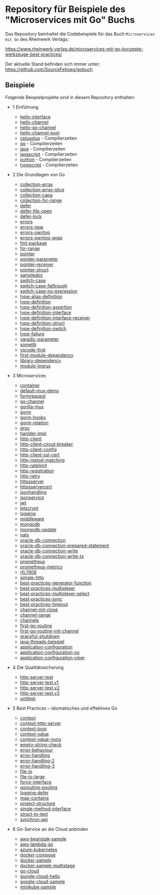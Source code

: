 # Repository für Beispiele des "Microservices mit Go" Buchs

Das Repository beinhaltet die Codebeispiele für das Buch `Microservices mit Go` des Rheinwerk Verlags:

https://www.rheinwerk-verlag.de/microservices-mit-go-konzepte-werkzeuge-best-practices/

Der aktuelle Stand befinden sich immer unter: https://github.com/SourceFellows/gobuch

## Beispiele

Folgende Beispielprojekte sind in diesem Repository enthalten:

* 1 Einführung
    * [hello-interface](hello-interface)
    * [hello-channel](hello-channel)
    * [hello-go-channel](hello-go-channel)
    * [hello-channel-post](hello-channel-post)
    * [cplusplus](hello-world/cplusplus) - Compilierzeiten
    * [go](hello-world/go) - Compilierzeiten
    * [java](hello-world/java) - Compilierzeiten
    * [javascript](hello-world/javascript) - Compilierzeiten
    * [python](hello-world/python) - Compilierzeiten
    * [typescript](hello-world/typescript) - Compilierzeiten

* 2 Die Grundlagen von Go
    * [collection-array](go-language-sample/collection-array)
    * [collection-array-slice](go-language-sample/collection-array-slice)
    * [collection-capa](go-language-sample/collection-capa)
    * [collection-for-range](go-language-sample/collection-for-range)
    * [defer](go-language-sample/defer)
    * [defer-file-open](go-language-sample/defer-file-open)
    * [defer-lock](go-language-sample/defer-lock)
    * [errors](go-language-sample/errors)
    * [errors-new](go-language-sample/errors-new)
    * [errors-owntyp](go-language-sample/errors-owntyp)
    * [errors-owntyp-wrap](go-language-sample/errors-owntyp-wrap)
    * [fmt-package](go-language-sample/fmt-package)
    * [for-range](go-language-sample/for-range)
    * [pointer](go-language-sample/pointer)
    * [pointer-parameter](go-language-sample/pointer-parameter)
    * [pointer-receiver](go-language-sample/pointer-receiver)
    * [pointer-struct](go-language-sample/pointer-struct)
    * [sampledoc](go-language-sample/sampledoc)
    * [switch-case](go-language-sample/switch-case)
    * [switch-case-falltrough](go-language-sample/switch-case-falltrough)
    * [switch-case-no-expression](go-language-sample/switch-case-no-expression)
    * [type-alias-definition](go-language-sample/type-alias-definition)
    * [type-definition](go-language-sample/type-definition)
    * [type-definition-assertion](go-language-sample/type-definition-assertion)
    * [type-definition-interface](go-language-sample/type-definition-interface)
    * [type-definition-interface-receiver](go-language-sample/type-definition-interface-receiver)
    * [type-definition-struct](go-language-sample/type-definition-struct)
    * [type-definition-switch](go-language-sample/type-definition-switch)
    * [type-failure](go-language-sample/type-failure)
    * [varadic-parameter](go-language-sample/varadic-parameter)
    * [somelib](somelib)
    * [vscode-first](vscode-first)
    * [first-module-dependency](first-module-dependency)
    * [library-dependency](library-dependency)
    * [module-logrus](module-logrus)

* 3 Microservices
    * [container](microservices/container)
    * [default-mux-demo](microservices/default-mux-demo)
    * [formrequest](microservices/formrequest)
    * [go-channel](microservices/go-channel)
    * [gorilla-mux](microservices/gorilla-mux)
    * [gorm](microservices/gorm)
    * [gorm-hooks](microservices/gorm-hooks)
    * [gorm-relation](microservices/gorm-relation)
    * [grpc](microservices/grpc)
    * [hanlder-impl](microservices/hanlder-impl)
    * [http-client](microservices/http-client)
    * [http-client-circut-breaker](microservices/http-client-circut-breaker)
    * [http-client-config](microservices/http-client-config)
    * [http-client-ssl-cert](microservices/http-client-ssl-cert)
    * [http-metod-matching](microservices/http-metod-matching)
    * [http-ratelimit](microservices/http-ratelimit)
    * [http-registration](microservices/http-registration)
    * [http-retry](microservices/http-retry)
    * [httpsserver](microservices/httpsserver)
    * [httpsservercert](microservices/httpsservercert)
    * [jsonhandling](microservices/jsonhandling)
    * [jsonservice](microservices/jsonservice)
    * [jwt](microservices/jwt)
    * [letscrypt](microservices/letscrypt)
    * [logging](microservices/logging)
    * [middleware](microservices/middleware)
    * [mongodb](microservices/mongodb)
    * [mongodb-update](microservices/mongodb-update)
    * [nats](microservices/nats)
    * [oracle-db-connection](microservices/oracle-db-connection)
    * [oracle-db-connection-prepared-statement](microservices/oracle-db-connection-prepared-statement)
    * [oracle-db-connection-write](microservices/oracle-db-connection-write)
    * [oracle-db-connection-write-tx](microservices/oracle-db-connection-write-tx)
    * [prometheus](microservices/prometheus)
    * [prometheus-metrics](microservices/prometheus-metrics)
    * [rfc7808](microservices/rfc7808)
    * [simple-http](microservices/simple-http)
    * [best-practices-generator-function](concurrency/best-practices-generator-function)
    * [best-practices-multiplexer](concurrency/best-practices-multiplexer)
    * [best-practices-multiplexer-select](concurrency/best-practices-multiplexer-select)
    * [best-practices-sync](concurrency/best-practices-sync)
    * [best-practices-timeout](concurrency/best-practices-timeout)
    * [channel-mit-close](concurrency/channel-mit-close)
    * [channel-range](concurrency/channel-range)
    * [channels](concurrency/channels)
    * [first-go-routine](concurrency/first-go-routine)
    * [first-go-routine-mit-channel](concurrency/first-go-routine-mit-channel)
    * [graceful-shutdown](concurrency/graceful-shutdown)
    * [java-threads-beispiel](concurrency/java-threads-beispiel)
    * [application-configuration](configuration/application-configuration)
    * [application-configuration-os](configuration/application-configuration-os)
    * [application-configuration-viper](configuration/application-configuration-viper)

* 4 Die Qualitätssicherung
    * [http-server-test](quality/http-server-test)
    * [http-server-test.v1](quality/http-server-test.v1)
    * [http-server-test.v2](quality/http-server-test.v2)
    * [http-server-test.v3](quality/http-server-test.v3)
    * [unittest](quality/unittest)

* 5 Best Practices – idiomatisches und effektives Go
    * [context](best-practices/context)
    * [context-http-server](best-practices/context-http-server)
    * [context-loop](best-practices/context-loop)
    * [context-value](best-practices/context-value)
    * [context-value-nono](best-practices/context-value-nono)
    * [empty-string-check](best-practices/empty-string-check)
    * [error-behaviour](best-practices/error-behaviour)
    * [error-handling](best-practices/error-handling)
    * [error-handling-2](best-practices/error-handling-2)
    * [error-handling-3](best-practices/error-handling-3)
    * [file-io](best-practices/file-io)
    * [file-io-large](best-practices/file-io-large)
    * [force-interface](best-practices/force-interface)
    * [goroutine-pooling](best-practices/goroutine-pooling)
    * [logging-defer](best-practices/logging-defer)
    * [map-contains](best-practices/map-contains)
    * [project-structure](best-practices/project-structure)
    * [single-method-interface](best-practices/single-method-interface)
    * [struct-to-text](best-practices/struct-to-text)
    * [synchron-api](best-practices/synchron-api)

* 6 Go-Service an die Cloud anbinden
    * [aws-beanstak-sample](cloud-provider/aws-beanstak-sample)
    * [aws-lambda-go](cloud-provider/aws-lambda-go)
    * [azure-kubernetes](cloud-provider/azure-kubernetes)
    * [docker-compose](cloud-provider/docker-compose)
    * [docker-sample](cloud-provider/docker-sample)
    * [docker-sample-multistage](cloud-provider/er-sample-multistage)
    * [go-cloud](cloud-provider/go-cloud)
    * [google-cloud-hello](cloud-provider/google-cloud-hello)
    * [google-cloud-sample](cloud-provider/google-cloud-sample)
    * [minikube-sample](cloud-provider/minikube-sample)
